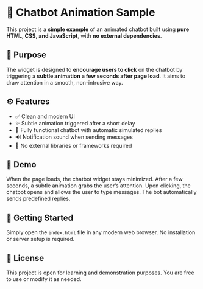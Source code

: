 # 💬 Chatbot Animation Sample

This project is a **simple example** of an animated chatbot built using **pure HTML, CSS, and JavaScript**, with **no external dependencies**.

## 🎯 Purpose

The widget is designed to **encourage users to click** on the chatbot by triggering a **subtle animation a few seconds after page load**. It aims to draw attention in a smooth, non-intrusive way.

## ⚙️ Features

- ✅ Clean and modern UI
- ✨ Subtle animation triggered after a short delay
- 💬 Fully functional chatbot with automatic simulated replies
- 🔊 Notification sound when sending messages
- 🚫 No external libraries or frameworks required

## 🧪 Demo

When the page loads, the chatbot widget stays minimized. After a few seconds, a subtle animation grabs the user’s attention. Upon clicking, the chatbot opens and allows the user to type messages. The bot automatically sends predefined replies.

## 🚀 Getting Started

Simply open the `index.html` file in any modern web browser. No installation or server setup is required.

## 📄 License

This project is open for learning and demonstration purposes. You are free to use or modify it as needed.